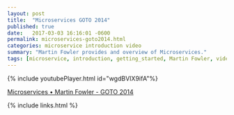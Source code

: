 ```yaml
---
layout: post
title:  "Microservices GOTO 2014"
published: true
date:   2017-03-03 16:16:01 -0600
permalink: microservices-goto2014.html
categories: microservice introduction video
summary: "Martin Fowler provides and overview of Microservices."
tags: [microservice, introduction, getting_started, Martin Fowler, video]
---
```



{% include youtubePlayer.html id="wgdBVIX9ifA"%}

[Microservices • Martin Fowler - GOTO 2014](https://youtu.be/wgdBVIX9ifA)

{% include links.html %}
